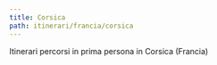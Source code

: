 ```yaml
---
title: Corsica
path: itinerari/francia/corsica
---
```

Itinerari percorsi in prima persona in Corsica (Francia)
